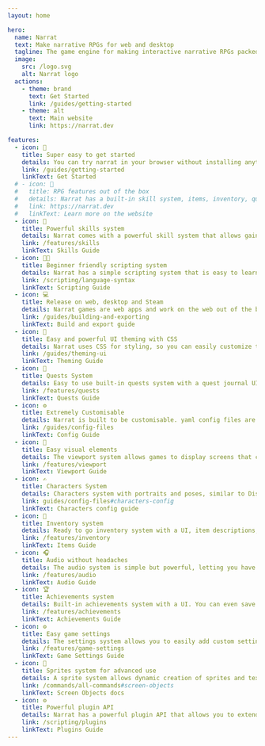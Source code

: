 ```yaml
---
layout: home

hero:
  name: Narrat
  text: Make narrative RPGs for web and desktop
  tagline: The game engine for making interactive narrative RPGs packed with features.
  image:
    src: /logo.svg
    alt: Narrat logo
  actions:
    - theme: brand
      text: Get Started
      link: /guides/getting-started
    - theme: alt
      text: Main website
      link: https://narrat.dev

features:
  - icon: 🚀
    title: Super easy to get started
    details: You can try narrat in your browser without installing anything. There's also a tool to automatically start a project for you.
    link: /guides/getting-started
    linkText: Get Started
  # - icon: 📘
  #   title: RPG features out of the box
  #   details: Narrat has a built-in skill system, items, inventory, quests and more.
  #   link: https://narrat.dev
  #   linkText: Learn more on the website
  - icon: 🚀
    title: Powerful skills system
    details: Narrat comes with a powerful skill system that allows gaining XP, leveling up, and succeeding or failing at skill checks with typical TTRPG dice roll mechanics.
    link: /features/skills
    linkText: Skills Guide
  - icon: 👩‍💻
    title: Beginner friendly scripting system
    details: Narrat has a simple scripting system that is easy to learn and use. It also has advanced features for more complex games.
    link: /scripting/language-syntax
    linkText: Scripting Guide
  - icon: 💻
    title: Release on web, desktop and Steam
    details: Narrat games are web apps and work on the web out of the box. They also come with preconfigured build systems for releasing on Windows, Mac, Linux, and Steam.
    link: /guides/building-and-exporting
    linkText: Build and export guide
  - icon: 🎨
    title: Easy and powerful UI theming with CSS
    details: Narrat uses CSS for styling, so you can easily customize the look of your game. CSS is very easy to learn, powerful, and widely used so you can find resources easily.
    link: /guides/theming-ui
    linkText: Theming Guide
  - icon: 📜
    title: Quests System
    details: Easy to use built-in quests system with a quest journal UI, quest descriptions and sub-objectives
    link: /features/quests
    linkText: Quests Guide
  - icon: ⚙️
    title: Extremely Customisable
    details: Narrat is built to be customisable. yaml config files are very easy to edit and can let you tightly control how every feature of the engine is used
    link: /guides/config-files
    linkText: Config Guide
  - icon: 🎨
    title: Easy visual elements
    details: The viewport system allows games to display screens that can contain interactive sprites, text, and buttons. You can use this to make visual novels, point and click games, and more.
    link: /features/viewport
    linkText: Viewport Guide
  - icon: ✍️
    title: Characters System
    details: Characters system with portraits and poses, similar to Disco Elysium
    link: guides/config-files#characters-config
    linkText: Characters config guide
  - icon: 🛒
    title: Inventory system
    details: Ready to go inventory system with a UI, item descriptions, and item effects
    link: /features/inventory
    linkText: Items Guide
  - icon: 🎧
    title: Audio without headaches
    details: The audio system is simple but powerful, letting you have multiple channels of music, sound effects, and ambient sounds.
    link: /features/audio
    linkText: Audio Guide
  - icon: 🏆
    title: Achievements system
    details: Built-in achievements system with a UI. You can even save global data across multiple game playthroughs
    link: /features/achievements
    linkText: Achievements Guide
  - icon: ⚙️
    title: Easy game settings
    details: The settings system allows you to easily add custom settings to your game. The engine takes care of displaying them, letting the player edit them, and saving them.
    link: /features/game-settings
    linkText: Game Settings Guide
  - icon: 👾
    title: Sprites system for advanced use
    details: A sprite system allows dynamic creation of sprites and text with a scene graph to dynamically create custom elements, UI, etc.
    link: /commands/all-commands#screen-objects
    linkText: Screen Objects docs
  - icon: ⚙️
    title: Powerful plugin API
    details: Narrat has a powerful plugin API that allows you to extend the engine with custom features. Plugins can add complete new features to the engine via custom scripting commands, custom UI, and even have their own save data.
    link: /scripting/plugins
    linkText: Plugins Guide
---
```


<!--
# Narrat

![example workflow](https://github.com/liana-p/narrat-engine/actions/workflows/main.yml/badge.svg)

[![Netlify Status](https://api.netlify.com/api/v1/badges/55d4b9ba-62b7-4c43-86ce-8bc2aaf98643/deploy-status)](https://app.netlify.com/sites/ornate-pie-561978/deploys)

## Getting Started

[Getting Started](/guides/getting-started.md)

## Introduction

Narrat is a game engine for making interactive narrative RPGs packed with features. Create your game by editing with a Simple scripting syntax. It supports Skills with skill check rolls, an Items inventory, and has a Quests System. The script system is very powerful and allows branching choices, functions, variables and conditions.

::: tip
There are many more features to narrat, see more [on the website](https://narrat.dev)
:::

There is an [online demo](https://narrat.dev/demo/). It contains a built version of the [narrat demo example game](https://github.com/liana-p/narrat-engine/tree/main/packages/narrat/examples/games/demo/data).

Games are written in narrat script files. -->
